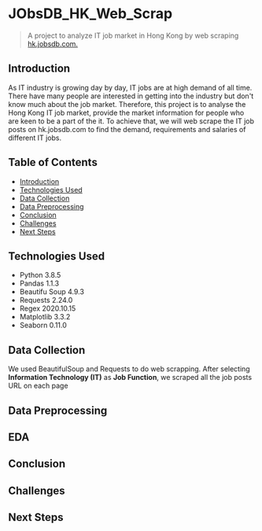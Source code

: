 # JObsDB_HK_Web_Scrap
> A project to analyze IT job market in Hong Kong by web scraping [hk.jobsdb.com.](https://hk.jobsdb.com/hk?utm_campaign=hk-c-ao-[c]_dbhk_google_all_sem_brand_brand_en_exact_ao&utm_source=google&utm_medium=cpc&utm_term=&pem=google&gclid=Cj0KCQjw_8mHBhClARIsABfFgpgl6mFDkwSQ6cA0qzNhyC_mcrNR1joV9NfHVt-SKniEbKZwVdbx7dQaAmwqEALw_wcB) 

## Introduction
As IT industry is growing day by day, IT jobs are at high demand of all time. There have many people are interested in getting into the industry but don't know much about the job market.
Therefore, this project is to analyse the Hong Kong IT job market, provide the market information for people who are keen to be a part of the it. 
To achieve that, we will web scrape the IT job posts on hk.jobsdb.com to find the demand, requirements and salaries of different IT jobs.

## Table of Contents
* [Introduction](#introduction)
* [Technologies Used](#technologies-used)
* [Data Collection](#data-collection)
* [Data Preprocessing](#data-preprocessing)
* [Conclusion](#conclusion)
* [Challenges](#challenges)
* [Next Steps](#next-steps)


## Technologies Used
- Python 3.8.5
- Pandas 1.1.3
- Beautifu Soup 4.9.3
- Requests 2.24.0
- Regex 2020.10.15
- Matplotlib 3.3.2
- Seaborn 0.11.0

## Data Collection
We used BeautifulSoup and Requests to do web scrapping. After selecting **Information Technology (IT)** as **Job Function**, we scraped all the job posts URL on each page

## Data Preprocessing

## EDA

## Conclusion

## Challenges

## Next Steps
